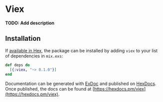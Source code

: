 # Viex

**TODO: Add description**

## Installation

If [available in Hex](https://hex.pm/docs/publish), the package can be installed
by adding `viex` to your list of dependencies in `mix.exs`:

```elixir
def deps do
  [{:viex, "~> 0.1.0"}]
end
```

Documentation can be generated with [ExDoc](https://github.com/elixir-lang/ex_doc)
and published on [HexDocs](https://hexdocs.pm). Once published, the docs can
be found at [https://hexdocs.pm/viex](https://hexdocs.pm/viex).

